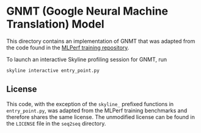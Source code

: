 # GNMT (Google Neural Machine Translation) Model

This directory contains an implementation of GNMT that was adapted from the
code found in the [MLPerf training repository](https://github.com/mlperf/training/tree/master/rnn_translator).

To launch an interactive Skyline profiling session for GNMT, run
```
skyline interactive entry_point.py
```


## License

This code, with the exception of the `skyline_` prefixed functions in
`entry_point.py`, was adapted from the MLPerf training benchmarks and therefore
shares the same license. The unmodified license can be found in the `LICENSE`
file in the `seq2seq` directory.
